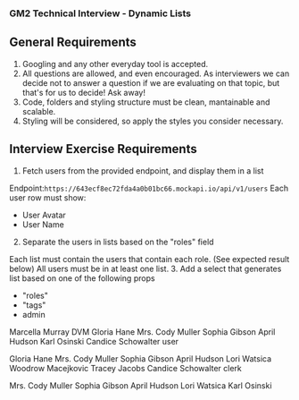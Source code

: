 ### GM2 Technical Interview - Dynamic Lists

## General Requirements
1. Googling and any other everyday tool is accepted.
2. All questions are allowed, and even encouraged. As interviewers we can decide not to answer a question if we are evaluating on that topic, but that's for us to decide! Ask away!
3. Code, folders and styling structure must be clean, mantainable and scalable.
4. Styling will be considered, so apply the styles you consider necessary.

## Interview Exercise Requirements
1. Fetch users from the provided endpoint, and display them in a list

Endpoint:```https://643ecf8ec72fda4a0b01bc66.mockapi.io/api/v1/users```
Each user row must show:
* User Avatar
* User Name

2. Separate the users in lists based on the "roles" field

Each list must contain the users that contain each role. (See expected result below)
All users must be in at least one list.
3. Add a select that generates list based on one of the following props

* "roles"
* "tags"
* admin

Marcella Murray DVM
Gloria Hane
Mrs. Cody Muller
Sophia Gibson
April Hudson
Karl Osinski
Candice Schowalter
user

Gloria Hane
Mrs. Cody Muller
Sophia Gibson
April Hudson
Lori Watsica
Woodrow Macejkovic
Tracey Jacobs
Candice Schowalter
clerk

Mrs. Cody Muller
Sophia Gibson
April Hudson
Lori Watsica
Karl Osinski